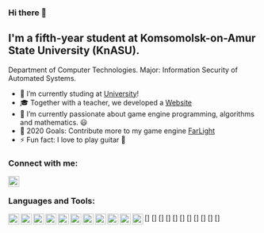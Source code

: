 ### Hi there 👋

## I'm a fifth-year student at Komsomolsk-on-Amur State University (KnASU).
Department of Computer Technologies.
Major: Information Security of Automated Systems.

- 🔭 I’m currently studing at [University][university]!
- 🎓 Together with a teacher, we developed a [Website][educationctf]
- 🌱 I’m currently passionate about game engine programming, algorithms and mathematics. 😃
- 🥅 2020 Goals: Contribute more to my game engine [FarLight](https://github.com/NewBediver/FarLight)
- ⚡ Fun fact: I love to play guitar 🎸

### Connect with me:

[<img align="left" width="22px" src="https://cdn.jsdelivr.net/npm/simple-icons@v3/icons/linkedin.svg" />][linkedin]

<br />

### Languages and Tools:

[<img align="left" width="22px" src="https://cdn.jsdelivr.net/npm/simple-icons@v3/icons/windows.svg" />]
[<img align="left" width="22px" src="https://cdn.jsdelivr.net/npm/simple-icons@v3/icons/linux.svg" />]
[<img align="left" width="22px" src="https://cdn.jsdelivr.net/npm/simple-icons@v3/icons/visualstudio.svg" />]
[<img align="left" width="22px" src="https://cdn.jsdelivr.net/npm/simple-icons@v3/icons/visualstudiocode.svg" />]
[<img align="left" width="22px" src="https://cdn.jsdelivr.net/npm/simple-icons@v3/icons/github.svg" />]
[<img align="left" width="22px" src="https://cdn.jsdelivr.net/npm/simple-icons@v3/icons/gitlab.svg" />]
[<img align="left" width="22px" src="https://cdn.jsdelivr.net/npm/simple-icons@v3/icons/csharp.svg" />]
[<img align="left" width="22px" src="https://cdn.jsdelivr.net/npm/simple-icons@v3/icons/cplusplus.svg" />]
[<img align="left" width="22px" src="https://cdn.jsdelivr.net/npm/simple-icons@v3/icons/unity.svg" />]
[<img align="left" width="22px" src="https://cdn.jsdelivr.net/npm/simple-icons@v3/icons/opengl.svg" />]
[<img align="left" width="22px" src="https://cdn.jsdelivr.net/npm/simple-icons@v3/icons/microsoftsqlserver.svg" />]


[university]: https://knastu.ru
[educationctf]: http://educationctf.ru:8080

[linkedin]: https://www.linkedin.com/in/vladislav-serikov-29391b170
